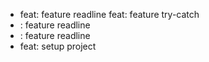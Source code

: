 - feat: feature readline feat: feature try-catch
- <feat>: feature readline
- <feat>: feature readline
- feat: setup project
